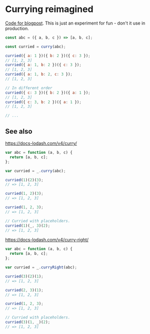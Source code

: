# Currying reimagined

[Code for blogpost](https://stereobooster.com/posts/currying-reimagined/). This is just an experiment for fun - don't it use in production.

```js
const abc = ({ a, b, c }) => [a, b, c];

const curried = curry(abc);

curried({ a: 1 })({ b: 2 })({ c: 3 });
// [1, 2, 3]
curried({ a: 1, b: 2 })({ c: 3 });
// [1, 2, 3]
curried({ a: 1, b: 2, c: 3 });
// [1, 2, 3]

// In different order
curried({ c: 3 })({ b: 2 })({ a: 1 });
// [1, 2, 3]
curried({ c: 3, b: 2 })({ a: 1 });
// [1, 2, 3]

// ...
```

## See also

https://docs-lodash.com/v4/curry/

```js
var abc = function (a, b, c) {
  return [a, b, c];
};

var curried = _.curry(abc);

curried(1)(2)(3);
// => [1, 2, 3]

curried(1, 2)(3);
// => [1, 2, 3]

curried(1, 2, 3);
// => [1, 2, 3]

// Curried with placeholders.
curried(1)(_, 3)(2);
// => [1, 2, 3]
```

https://docs-lodash.com/v4/curry-right/

```js
var abc = function (a, b, c) {
  return [a, b, c];
};

var curried = _.curryRight(abc);

curried(3)(2)(1);
// => [1, 2, 3]

curried(2, 3)(1);
// => [1, 2, 3]

curried(1, 2, 3);
// => [1, 2, 3]

// Curried with placeholders.
curried(3)(1, _)(2);
// => [1, 2, 3]
```
